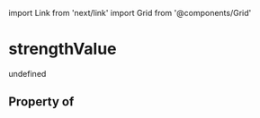 import Link from 'next/link'
import Grid from '@components/Grid'

# strengthValue

undefined

## Property of



